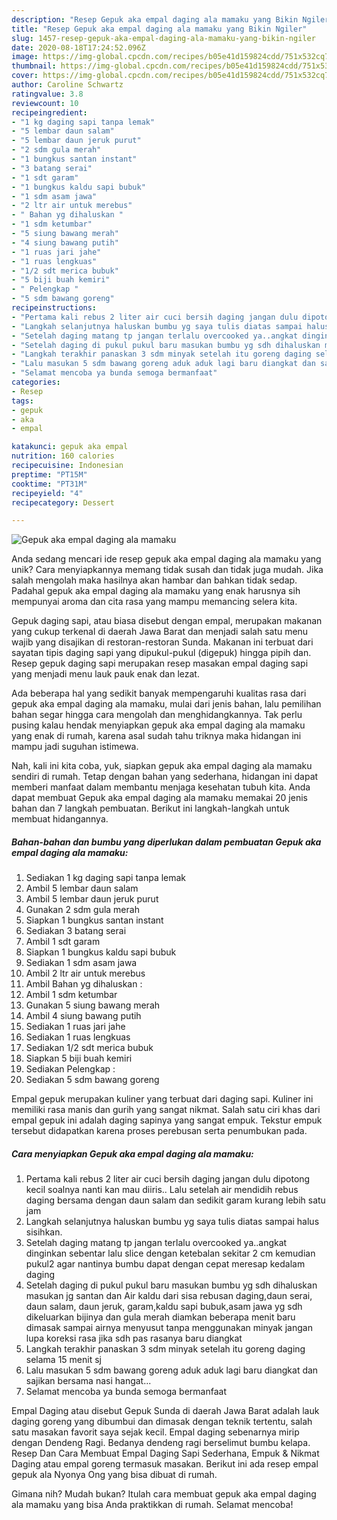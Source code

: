```yaml
---
description: "Resep Gepuk aka empal daging ala mamaku yang Bikin Ngiler"
title: "Resep Gepuk aka empal daging ala mamaku yang Bikin Ngiler"
slug: 1457-resep-gepuk-aka-empal-daging-ala-mamaku-yang-bikin-ngiler
date: 2020-08-18T17:24:52.096Z
image: https://img-global.cpcdn.com/recipes/b05e41d159824cdd/751x532cq70/gepuk-aka-empal-daging-ala-mamaku-foto-resep-utama.jpg
thumbnail: https://img-global.cpcdn.com/recipes/b05e41d159824cdd/751x532cq70/gepuk-aka-empal-daging-ala-mamaku-foto-resep-utama.jpg
cover: https://img-global.cpcdn.com/recipes/b05e41d159824cdd/751x532cq70/gepuk-aka-empal-daging-ala-mamaku-foto-resep-utama.jpg
author: Caroline Schwartz
ratingvalue: 3.8
reviewcount: 10
recipeingredient:
- "1 kg daging sapi tanpa lemak"
- "5 lembar daun salam"
- "5 lembar daun jeruk purut"
- "2 sdm gula merah"
- "1 bungkus santan instant"
- "3 batang serai"
- "1 sdt garam"
- "1 bungkus kaldu sapi bubuk"
- "1 sdm asam jawa"
- "2 ltr air untuk merebus"
- " Bahan yg dihaluskan "
- "1 sdm ketumbar"
- "5 siung bawang merah"
- "4 siung bawang putih"
- "1 ruas jari jahe"
- "1 ruas lengkuas"
- "1/2 sdt merica bubuk"
- "5 biji buah kemiri"
- " Pelengkap "
- "5 sdm bawang goreng"
recipeinstructions:
- "Pertama kali rebus 2 liter air cuci bersih daging jangan dulu dipotong kecil soalnya nanti kan mau diiris.. Lalu setelah air mendidih rebus daging bersama dengan daun salam dan sedikit garam kurang lebih satu jam"
- "Langkah selanjutnya haluskan bumbu yg saya tulis diatas sampai halus sisihkan."
- "Setelah daging matang tp jangan terlalu overcooked ya..angkat dinginkan sebentar lalu slice dengan ketebalan sekitar 2 cm kemudian pukul2 agar nantinya bumbu dapat dengan cepat meresap kedalam daging"
- "Setelah daging di pukul pukul baru masukan bumbu yg sdh dihaluskan masukan jg santan dan Air kaldu dari sisa rebusan daging,daun serai, daun salam, daun jeruk, garam,kaldu sapi bubuk,asam jawa yg sdh dikeluarkan bijinya dan gula merah diamkan beberapa menit baru dimasak sampai airnya menyusut tanpa menggunakan minyak jangan lupa koreksi rasa jika sdh pas rasanya baru diangkat"
- "Langkah terakhir panaskan 3 sdm minyak setelah itu goreng daging selama 15 menit sj"
- "Lalu masukan 5 sdm bawang goreng aduk aduk lagi baru diangkat dan sajikan bersama nasi hangat..."
- "Selamat mencoba ya bunda semoga bermanfaat"
categories:
- Resep
tags:
- gepuk
- aka
- empal

katakunci: gepuk aka empal 
nutrition: 160 calories
recipecuisine: Indonesian
preptime: "PT15M"
cooktime: "PT31M"
recipeyield: "4"
recipecategory: Dessert

---
```



![Gepuk aka empal daging ala mamaku](https://img-global.cpcdn.com/recipes/b05e41d159824cdd/751x532cq70/gepuk-aka-empal-daging-ala-mamaku-foto-resep-utama.jpg)

Anda sedang mencari ide resep gepuk aka empal daging ala mamaku yang unik? Cara menyiapkannya memang tidak susah dan tidak juga mudah. Jika salah mengolah maka hasilnya akan hambar dan bahkan tidak sedap. Padahal gepuk aka empal daging ala mamaku yang enak harusnya sih mempunyai aroma dan cita rasa yang mampu memancing selera kita.

Gepuk daging sapi, atau biasa disebut dengan empal, merupakan makanan yang cukup terkenal di daerah Jawa Barat dan menjadi salah satu menu wajib yang disajikan di restoran-restoran Sunda. Makanan ini terbuat dari sayatan tipis daging sapi yang dipukul-pukul (digepuk) hingga pipih dan. Resep gepuk daging sapi merupakan resep masakan empal daging sapi yang menjadi menu lauk pauk enak dan lezat.

Ada beberapa hal yang sedikit banyak mempengaruhi kualitas rasa dari gepuk aka empal daging ala mamaku, mulai dari jenis bahan, lalu pemilihan bahan segar hingga cara mengolah dan menghidangkannya. Tak perlu pusing kalau hendak menyiapkan gepuk aka empal daging ala mamaku yang enak di rumah, karena asal sudah tahu triknya maka hidangan ini mampu jadi suguhan istimewa.


Nah, kali ini kita coba, yuk, siapkan gepuk aka empal daging ala mamaku sendiri di rumah. Tetap dengan bahan yang sederhana, hidangan ini dapat memberi manfaat dalam membantu menjaga kesehatan tubuh kita. Anda dapat membuat Gepuk aka empal daging ala mamaku memakai 20 jenis bahan dan 7 langkah pembuatan. Berikut ini langkah-langkah untuk membuat hidangannya.

<!--inarticleads1-->

##### Bahan-bahan dan bumbu yang diperlukan dalam pembuatan Gepuk aka empal daging ala mamaku:

1. Sediakan 1 kg daging sapi tanpa lemak
1. Ambil 5 lembar daun salam
1. Ambil 5 lembar daun jeruk purut
1. Gunakan 2 sdm gula merah
1. Siapkan 1 bungkus santan instant
1. Sediakan 3 batang serai
1. Ambil 1 sdt garam
1. Siapkan 1 bungkus kaldu sapi bubuk
1. Sediakan 1 sdm asam jawa
1. Ambil 2 ltr air untuk merebus
1. Ambil  Bahan yg dihaluskan :
1. Ambil 1 sdm ketumbar
1. Gunakan 5 siung bawang merah
1. Ambil 4 siung bawang putih
1. Sediakan 1 ruas jari jahe
1. Sediakan 1 ruas lengkuas
1. Sediakan 1/2 sdt merica bubuk
1. Siapkan 5 biji buah kemiri
1. Sediakan  Pelengkap :
1. Sediakan 5 sdm bawang goreng


Empal gepuk merupakan kuliner yang terbuat dari daging sapi. Kuliner ini memiliki rasa manis dan gurih yang sangat nikmat. Salah satu ciri khas dari empal gepuk ini adalah daging sapinya yang sangat empuk. Tekstur empuk tersebut didapatkan karena proses perebusan serta penumbukan pada. 

<!--inarticleads2-->

##### Cara menyiapkan Gepuk aka empal daging ala mamaku:

1. Pertama kali rebus 2 liter air cuci bersih daging jangan dulu dipotong kecil soalnya nanti kan mau diiris.. Lalu setelah air mendidih rebus daging bersama dengan daun salam dan sedikit garam kurang lebih satu jam
1. Langkah selanjutnya haluskan bumbu yg saya tulis diatas sampai halus sisihkan.
1. Setelah daging matang tp jangan terlalu overcooked ya..angkat dinginkan sebentar lalu slice dengan ketebalan sekitar 2 cm kemudian pukul2 agar nantinya bumbu dapat dengan cepat meresap kedalam daging
1. Setelah daging di pukul pukul baru masukan bumbu yg sdh dihaluskan masukan jg santan dan Air kaldu dari sisa rebusan daging,daun serai, daun salam, daun jeruk, garam,kaldu sapi bubuk,asam jawa yg sdh dikeluarkan bijinya dan gula merah diamkan beberapa menit baru dimasak sampai airnya menyusut tanpa menggunakan minyak jangan lupa koreksi rasa jika sdh pas rasanya baru diangkat
1. Langkah terakhir panaskan 3 sdm minyak setelah itu goreng daging selama 15 menit sj
1. Lalu masukan 5 sdm bawang goreng aduk aduk lagi baru diangkat dan sajikan bersama nasi hangat...
1. Selamat mencoba ya bunda semoga bermanfaat


Empal Daging atau disebut Gepuk Sunda di daerah Jawa Barat adalah lauk daging goreng yang dibumbui dan dimasak dengan teknik tertentu, salah satu masakan favorit saya sejak kecil. Empal daging sebenarnya mirip dengan Dendeng Ragi. Bedanya dendeng ragi berselimut bumbu kelapa. Resep Dan Cara Membuat Empal Daging Sapi Sederhana, Empuk &amp; Nikmat Daging atau empal goreng termasuk masakan. Berikut ini ada resep empal gepuk ala Nyonya Ong yang bisa dibuat di rumah. 

Gimana nih? Mudah bukan? Itulah cara membuat gepuk aka empal daging ala mamaku yang bisa Anda praktikkan di rumah. Selamat mencoba!
